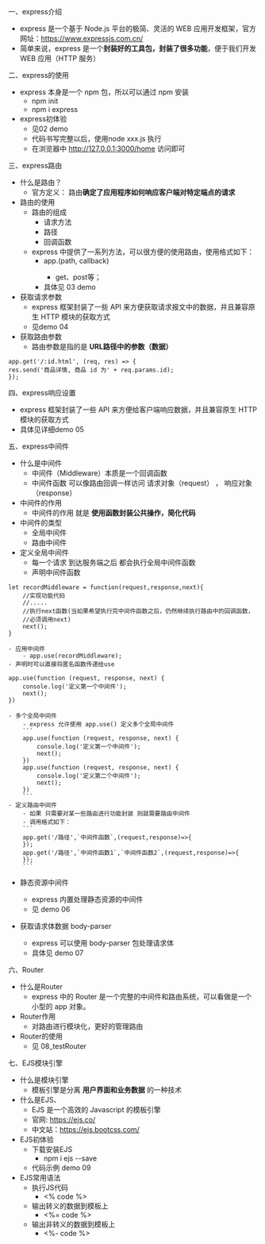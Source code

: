 一、express介绍
- express 是一个基于 Node.js 平台的极简、灵活的 WEB 应用开发框架，官方网址：https://www.expressjs.com.cn/
- 简单来说，express 是一个**封装好的工具包，封装了很多功能**，便于我们开发 WEB 应用（HTTP 服务）

二、express的使用
- express 本身是一个 npm 包，所以可以通过 npm 安装
    - npm init
    - npm i express
- express初体验
    - 见02 demo
    - 代码书写完整以后，使用node xxx.js 执行
    - 在浏览器中 http://127.0.0.1:3000/home 访问即可

三、express路由
- 什么是路由？
    - 官方定义： 路由**确定了应用程序如何响应客户端对特定端点的请求**
- 路由的使用
    - 路由的组成
        - 请求方法
        - 路径
        - 回调函数
    - express 中提供了一系列方法，可以很方便的使用路由，使用格式如下：
        - app.<method>(path, callback)
            - get、post等；
        - 具体见 03 demo
- 获取请求参数
    - express 框架封装了一些 API 来方便获取请求报文中的数据，并且兼容原生 HTTP 模块的获取方式
    - 见demo 04
- 获取路由参数
    - 路由参数是指的是 **URL路径中的参数（数据）**
```
app.get('/:id.html', (req, res) => {
res.send('商品详情, 商品 id 为' + req.params.id);
});
```

四、express响应设置
- express 框架封装了一些 API 来方便给客户端响应数据，并且兼容原生 HTTP 模块的获取方式
- 具体见详细demo 05

五、express中间件
- 什么是中间件
    - 中间件（Middleware）本质是一个回调函数
    - 中间件函数 可以像路由回调一样访问 请求对象（request） ， 响应对象（response）
- 中间件的作用
    - 中间件的作用 就是 **使用函数封装公共操作，简化代码**
- 中间件的类型
    - 全局中间件
    - 路由中间件
- 定义全局中间件
    - 每一个请求 到达服务端之后 都会执行全局中间件函数
    - 声明中间件函数
```
let recordMiddleware = function(request,response,next){
    //实现功能代码
    //.....
    //执行next函数(当如果希望执行完中间件函数之后，仍然继续执行路由中的回调函数，
    //必须调用next)
    next();
}
``` 
    - 应用中间件
        - app.use(recordMiddleware);
    - 声明时可以直接将匿名函数传递给use
```
app.use(function (request, response, next) {
    console.log('定义第一个中间件');
    next();
})
```
    - 多个全局中间件
        - express 允许使用 app.use() 定义多个全局中间件
        ```
        app.use(function (request, response, next) {
            console.log('定义第一个中间件');
            next();
        })
        app.use(function (request, response, next) {
            console.log('定义第二个中间件');
            next();
        })
        ```
    - 定义路由中间件
        - 如果 只需要对某一些路由进行功能封装 则就需要路由中间件
        - 调用格式如下：
        ```
        app.get('/路径',`中间件函数`,(request,response)=>{
        });
        app.get('/路径',`中间件函数1`,`中间件函数2`,(request,response)=>{
        });
        ```
- 静态资源中间件
    - express 内置处理静态资源的中间件
    - 见 demo 06

- 获取请求体数据 body-parser
    - express 可以使用 body-parser 包处理请求体
    - 具体见 demo 07

六、Router
- 什么是Router
    - express 中的 Router 是一个完整的中间件和路由系统，可以看做是一个小型的 app 对象。
- Router作用
    - 对路由进行模块化，更好的管理路由
- Router的使用
    - 见 08_testRouter

七、EJS模块引擎
- 什么是模块引擎
    - 模板引擎是分离 **用户界面和业务数据** 的一种技术
- 什么是EJS、
    - EJS 是一个高效的 Javascript 的模板引擎
    - 官网: https://ejs.co/
    - 中文站：https://ejs.bootcss.com/
- EJS初体验
    - 下载安装EJS
        - npm i ejs --save
    - 代码示例 demo 09
- EJS常用语法
    - 执行JS代码
        - <% code %>
    - 输出转义的数据到模板上
        - <%= code %>
    - 输出非转义的数据到模板上
        - <%- code %>
